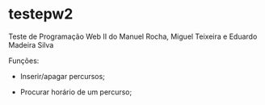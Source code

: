 # testepw2
Teste de Programação Web II do Manuel Rocha, Miguel Teixeira e Eduardo Madeira Silva

Funções:

- Inserir/apagar percursos;

- Procurar horário de um percurso;
